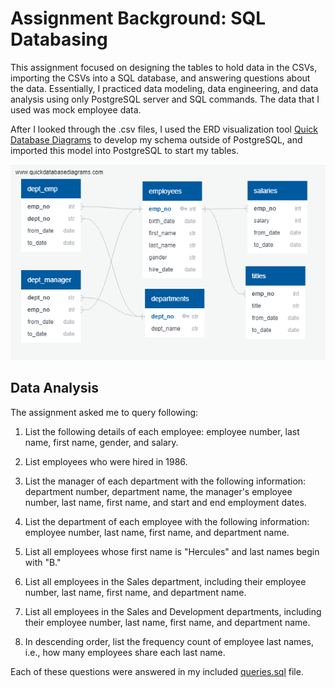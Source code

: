 # Assignment Background: SQL Databasing

This assignment focused on designing the tables to hold data in the CSVs, importing the CSVs into a SQL database, and answering questions about the data. Essentially, I practiced data modeling, data engineering, and data analysis using only PostgreSQL server and SQL commands. The data that I used was mock employee data.

After I looked through the .csv files, I used the ERD visualization tool [Quick Database Diagrams](http://www.quickdatabasediagrams.com) to develop my schema outside of PostgreSQL, and imported this model into PostgreSQL to start my tables.

![jofschema](JOFschema.PNG)

## Data Analysis

The assignment asked me to query following:

1. List the following details of each employee: employee number, last name, first name, gender, and salary.

2. List employees who were hired in 1986.

3. List the manager of each department with the following information: department number, department name, the manager's employee number, last name, first name, and start and end employment dates.

4. List the department of each employee with the following information: employee number, last name, first name, and department name.

5. List all employees whose first name is "Hercules" and last names begin with "B."

6. List all employees in the Sales department, including their employee number, last name, first name, and department name.

7. List all employees in the Sales and Development departments, including their employee number, last name, first name, and department name.

8. In descending order, list the frequency count of employee last names, i.e., how many employees share each last name.

Each of these questions were answered in my included [queries.sql](queries.sql) file.